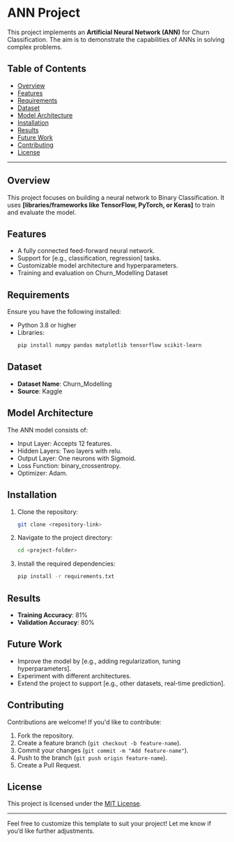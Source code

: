 # ANN Project

This project implements an **Artificial Neural Network (ANN)** for Churn Classification. The aim is to demonstrate the capabilities of ANNs in solving complex problems.

## Table of Contents
- [Overview](#overview)
- [Features](#features)
- [Requirements](#requirements)
- [Dataset](#dataset)
- [Model Architecture](#model-architecture)
- [Installation](#installation)
- [Results](#results)
- [Future Work](#future-work)
- [Contributing](#contributing)
- [License](#license)

---

## Overview
This project focuses on building a neural network to Binary Classification. It uses **[libraries/frameworks like TensorFlow, PyTorch, or Keras]** to train and evaluate the model.

## Features
- A fully connected feed-forward neural network.
- Support for [e.g., classification, regression] tasks.
- Customizable model architecture and hyperparameters.
- Training and evaluation on Churn_Modelling Dataset
## Requirements
Ensure you have the following installed:
- Python 3.8 or higher
- Libraries:
  ```bash
  pip install numpy pandas matplotlib tensorflow scikit-learn
  ```

## Dataset
- **Dataset Name**: Churn_Modelling
- **Source**: Kaggle

## Model Architecture
The ANN model consists of:
- Input Layer: Accepts 12 features.
- Hidden Layers: Two layers with relu.
- Output Layer: One neurons with Sigmoid.
- Loss Function: binary_crossentropy.
- Optimizer: Adam.

## Installation
1. Clone the repository:
   ```bash
   git clone <repository-link>
   ```
2. Navigate to the project directory:
   ```bash
   cd <project-folder>
   ```
3. Install the required dependencies:
   ```bash
   pip install -r requirements.txt
   ```

## Results
- **Training Accuracy**: 81%
- **Validation Accuracy**: 80%

## Future Work
- Improve the model by [e.g., adding regularization, tuning hyperparameters].
- Experiment with different architectures.
- Extend the project to support [e.g., other datasets, real-time prediction].

## Contributing
Contributions are welcome! If you'd like to contribute:
1. Fork the repository.
2. Create a feature branch (`git checkout -b feature-name`).
3. Commit your changes (`git commit -m "Add feature-name"`).
4. Push to the branch (`git push origin feature-name`).
5. Create a Pull Request.

## License
This project is licensed under the [MIT License](LICENSE).

---

Feel free to customize this template to suit your project! Let me know if you’d like further adjustments.
